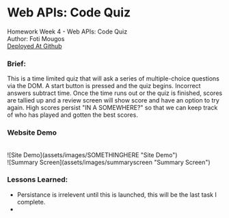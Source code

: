 # Web APIs: Code Quiz
Homework Week 4 - Web APIs: Code Quiz<br>
Author: Foti Mougos<br>
[Deployed At Github](https://foteye.github.io/Wk4-API-CodeQuiz-FotiMougos/ "Deployed at Github")

### Brief:
This is a time limited quiz that will ask a series of multiple-choice questions via the DOM. A start button is pressed and the quiz begins. Incorrect answers subtract time. Once the time runs out or the quiz is finished, scores are tallied up and a review screen will show score and have an option to try again. High scores persist "IN A SOMEWHERE?" so that we can keep track of who has played and gotten the best scores.

### Website Demo
<br>
![Site Demo](assets/images/SOMETHINGHERE "Site Demo")
<br>
![Summary Screen](assets/images/summaryscreen "Summary Screen")

### Lessons Learned:

  * Persistance is irrelevent until this is launched, this will be the last task I complete.
  *